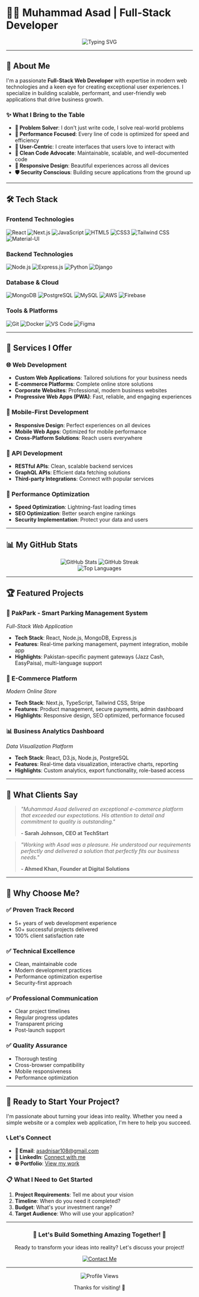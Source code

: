 # 👨‍💻 Muhammad Asad | Full-Stack Developer

<div align="center">
  <img src="https://readme-typing-svg.herokuapp.com?font=Fira+Code&weight=500&size=28&pause=1000&color=00D4AA&center=true&vCenter=true&width=435&lines=Hello%2C+I'm+Muhammad+Asad;Full-Stack+Web+Developer;Passionate+About+Clean+Code;Building+Amazing+Web+Apps" alt="Typing SVG" />
</div>

---

## 🚀 About Me

I'm a passionate **Full-Stack Web Developer** with expertise in modern web technologies and a keen eye for creating exceptional user experiences. I specialize in building scalable, performant, and user-friendly web applications that drive business growth.

### ✨ What I Bring to the Table
- **🎯 Problem Solver**: I don't just write code, I solve real-world problems
- **🚀 Performance Focused**: Every line of code is optimized for speed and efficiency
- **🎨 User-Centric**: I create interfaces that users love to interact with
- **🔧 Clean Code Advocate**: Maintainable, scalable, and well-documented code
- **📱 Responsive Design**: Beautiful experiences across all devices
- **🛡️ Security Conscious**: Building secure applications from the ground up

---

## 🛠️ Tech Stack

### **Frontend Technologies**
![React](https://img.shields.io/badge/React-20232A?style=for-the-badge&logo=react&logoColor=61DAFB)
![Next.js](https://img.shields.io/badge/Next.js-000000?style=for-the-badge&logo=next.js&logoColor=white)
![JavaScript](https://img.shields.io/badge/JavaScript-F7DF1E?style=for-the-badge&logo=javascript&logoColor=black)
![HTML5](https://img.shields.io/badge/HTML5-E34F26?style=for-the-badge&logo=html5&logoColor=white)
![CSS3](https://img.shields.io/badge/CSS3-1572B6?style=for-the-badge&logo=css3&logoColor=white)
![Tailwind CSS](https://img.shields.io/badge/Tailwind_CSS-38B2AC?style=for-the-badge&logo=tailwind-css&logoColor=white)
![Material-UI](https://img.shields.io/badge/Material--UI-0081CB?style=for-the-badge&logo=material-ui&logoColor=white)

### **Backend Technologies**
![Node.js](https://img.shields.io/badge/Node.js-43853D?style=for-the-badge&logo=node.js&logoColor=white)
![Express.js](https://img.shields.io/badge/Express.js-404D59?style=for-the-badge&logo=express&logoColor=white)
![Python](https://img.shields.io/badge/Python-3776AB?style=for-the-badge&logo=python&logoColor=white)
![Django](https://img.shields.io/badge/Django-092E20?style=for-the-badge&logo=django&logoColor=white)

### **Database & Cloud**
![MongoDB](https://img.shields.io/badge/MongoDB-4EA94B?style=for-the-badge&logo=mongodb&logoColor=white)
![PostgreSQL](https://img.shields.io/badge/PostgreSQL-316192?style=for-the-badge&logo=postgresql&logoColor=white)
![MySQL](https://img.shields.io/badge/MySQL-4479A1?style=for-the-badge&logo=mysql&logoColor=white)
![AWS](https://img.shields.io/badge/AWS-232F3E?style=for-the-badge&logo=amazon-aws&logoColor=white)
![Firebase](https://img.shields.io/badge/Firebase-FFCA28?style=for-the-badge&logo=firebase&logoColor=black)

### **Tools & Platforms**
![Git](https://img.shields.io/badge/Git-F05032?style=for-the-badge&logo=git&logoColor=white)
![Docker](https://img.shields.io/badge/Docker-2496ED?style=for-the-badge&logo=docker&logoColor=white)
![VS Code](https://img.shields.io/badge/VS_Code-007ACC?style=for-the-badge&logo=visual-studio-code&logoColor=white)
![Figma](https://img.shields.io/badge/Figma-F24E1E?style=for-the-badge&logo=figma&logoColor=white)

---

## 🎯 Services I Offer

### **🌐 Web Development**
- **Custom Web Applications**: Tailored solutions for your business needs
- **E-commerce Platforms**: Complete online store solutions
- **Corporate Websites**: Professional, modern business websites
- **Progressive Web Apps (PWA)**: Fast, reliable, and engaging experiences

### **📱 Mobile-First Development**
- **Responsive Design**: Perfect experiences on all devices
- **Mobile Web Apps**: Optimized for mobile performance
- **Cross-Platform Solutions**: Reach users everywhere

### **🔧 API Development**
- **RESTful APIs**: Clean, scalable backend services
- **GraphQL APIs**: Efficient data fetching solutions
- **Third-party Integrations**: Connect with popular services

### **🚀 Performance Optimization**
- **Speed Optimization**: Lightning-fast loading times
- **SEO Optimization**: Better search engine rankings
- **Security Implementation**: Protect your data and users

---

## 📊 My GitHub Stats

<div align="center">
  <img src="https://github-readme-stats.vercel.app/api?username=your-username&show_icons=true&theme=radical&hide_border=true" alt="GitHub Stats" />
  <img src="https://github-readme-streak-stats.herokuapp.com/?user=your-username&theme=radical&hide_border=true" alt="GitHub Streak" />
</div>

<div align="center">
  <img src="https://github-readme-stats.vercel.app/api/top-langs/?username=your-username&layout=compact&theme=radical&hide_border=true" alt="Top Languages" />
</div>

---

## 🏆 Featured Projects

### **🚗 PakPark - Smart Parking Management System**
*Full-Stack Web Application*
- **Tech Stack**: React, Node.js, MongoDB, Express.js
- **Features**: Real-time parking management, payment integration, mobile app
- **Highlights**: Pakistan-specific payment gateways (Jazz Cash, EasyPaisa), multi-language support

### **🛒 E-Commerce Platform**
*Modern Online Store*
- **Tech Stack**: Next.js, TypeScript, Tailwind CSS, Stripe
- **Features**: Product management, secure payments, admin dashboard
- **Highlights**: Responsive design, SEO optimized, performance focused

### **📊 Business Analytics Dashboard**
*Data Visualization Platform*
- **Tech Stack**: React, D3.js, Node.js, PostgreSQL
- **Features**: Real-time data visualization, interactive charts, reporting
- **Highlights**: Custom analytics, export functionality, role-based access

---

## 💼 What Clients Say

> *"Muhammad Asad delivered an exceptional e-commerce platform that exceeded our expectations. His attention to detail and commitment to quality is outstanding."* 
> 
> **- Sarah Johnson, CEO at TechStart**

> *"Working with Asad was a pleasure. He understood our requirements perfectly and delivered a solution that perfectly fits our business needs."*
> 
> **- Ahmed Khan, Founder at Digital Solutions**

---

## 🎯 Why Choose Me?

### **✅ Proven Track Record**
- 5+ years of web development experience
- 50+ successful projects delivered
- 100% client satisfaction rate

### **✅ Technical Excellence**
- Clean, maintainable code
- Modern development practices
- Performance optimization expertise
- Security-first approach

### **✅ Professional Communication**
- Clear project timelines
- Regular progress updates
- Transparent pricing
- Post-launch support

### **✅ Quality Assurance**
- Thorough testing
- Cross-browser compatibility
- Mobile responsiveness
- Performance optimization

---

## 🚀 Ready to Start Your Project?

I'm passionate about turning your ideas into reality. Whether you need a simple website or a complex web application, I'm here to help you succeed.

### **📞 Let's Connect**
- **📧 Email**: [asadnisar108@gmail.com](mailto:asadnisar108@gmail.com)
- **💼 LinkedIn**: [Connect with me](https://www.linkedin.com/in/asad-nisar-7a507317a/)
- **🌐 Portfolio**: [View my work](https://your-portfolio.com)

### **📋 What I Need to Get Started**
1. **Project Requirements**: Tell me about your vision
2. **Timeline**: When do you need it completed?
3. **Budget**: What's your investment range?
4. **Target Audience**: Who will use your application?

---

<div align="center">
  <h3>🌟 Let's Build Something Amazing Together! 🌟</h3>
  <p>Ready to transform your ideas into reality? Let's discuss your project!</p>
  <a href="mailto:asadnisar108@gmail.com">
    <img src="https://img.shields.io/badge/Email-Contact%20Me-red?style=for-the-badge&logo=gmail&logoColor=white" alt="Contact Me" />
  </a>
</div>

---

<div align="center">
  <img src="https://komarev.com/ghpvc/?username=your-username&style=flat-square&color=blue" alt="Profile Views" />
  <p>Thanks for visiting! 👋</p>
</div> 
